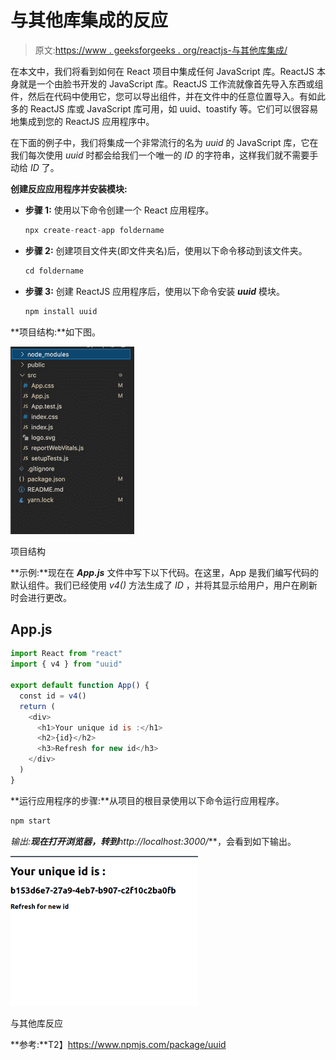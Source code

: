# 与其他库集成的反应

> 原文:[https://www . geeksforgeeks . org/reactjs-与其他库集成/](https://www.geeksforgeeks.org/reactjs-integrating-with-other-libraries/)

在本文中，我们将看到如何在 React 项目中集成任何 JavaScript 库。ReactJS 本身就是一个由脸书开发的 JavaScript 库。ReactJS 工作流就像首先导入东西或组件，然后在代码中使用它，您可以导出组件，并在文件中的任意位置导入。有如此多的 ReactJS 库或 JavaScript 库可用，如 uuid、toastify 等。它们可以很容易地集成到您的 ReactJS 应用程序中。

在下面的例子中，我们将集成一个非常流行的名为 *uuid* 的 JavaScript 库，它在我们每次使用 *uuid* 时都会给我们一个唯一的 *ID* 的字符串，这样我们就不需要手动给 *ID* 了。

**创建反应应用程序并安装模块:**

*   **步骤 1:** 使用以下命令创建一个 React 应用程序。

    ```jsx
    npx create-react-app foldername
    ```

*   **步骤 2:** 创建项目文件夹(即文件夹名)后，使用以下命令移动到该文件夹。

    ```jsx
    cd foldername
    ```

*   **步骤 3:** 创建 ReactJS 应用程序后，使用以下命令安装 ***uuid*** 模块。

    ```jsx
    npm install uuid
    ```

**项目结构:**如下图。

![](img/9e2a5dce4f478ce00041efc14775b16f.png)

项目结构

**示例:**现在在 ***App.js*** 文件中写下以下代码。在这里，App 是我们编写代码的默认组件。我们已经使用 *v4()* 方法生成了 *ID* ，并将其显示给用户，用户在刷新时会进行更改。

## App.js

```jsx
import React from "react"
import { v4 } from "uuid"

export default function App() {
  const id = v4()
  return (
    <div>
      <h1>Your unique id is :</h1>
      <h2>{id}</h2>
      <h3>Refresh for new id</h3>
    </div>
  )
}
```

**运行应用程序的步骤:**从项目的根目录使用以下命令运行应用程序。

```jsx
npm start
```

**输出:**现在打开浏览器，转到***http://localhost:3000/***，会看到如下输出。

![](img/75bc568019bb13cf5174714a12276ff2.png)

与其他库反应

**参考:**T2】https://www.npmjs.com/package/uuid